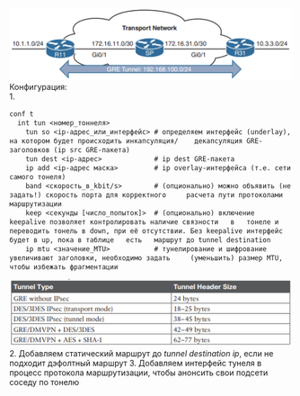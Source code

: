![GRE-tunnel](../../images/gre.PNG)  
Конфигурация:  
1.  
```
conf t
  int tun <номер_тоннеля>
    tun so <ip-адрес_или_интерфейс> # определяем интерфейс (underlay), на котором будет происходить инкапсуляция/    декапсуляция GRE-заголовков (ip src GRE-пакета)
    tun dest <ip-адрес>             # ip dest GRE-пакета
    ip add <ip-адрес маска>         # ip overlay-интерфейса (т.е. сети самого тонеля)
    band <скорость_в_kbit/s>        # (опционально) можно объявить (не задать!) скорость порта для корректного     расчета пути протоколами маршрутизации
    keep <секунды [число_попыток]>  # (опционально) включение keepalive позволяет контролировать наличие связности   в   тонеле и переводить тонель в down, при её отсутствии. Без keepalive интерфейс будет в up, пока в таблице   есть   маршрут до tunnel destination
    ip mtu <значение_MTU>           # тунелирование и шифрование увеличивают заголовки, необходимо задать     (уменьшить) размер MTU, чтобы избежать фрагментации
```
![Размеры заголовков](../../images/headers.PNG)
2. Добавляем статический маршрут до *tunnel destination ip*, если не подходит дэфолтный маршрут
3. Добавляем интерфейс тунеля в процесс протокола маршрутизации, чтобы анонсить свои подсети соседу по тонелю